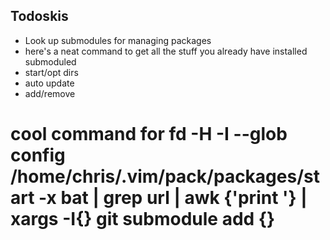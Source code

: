 ## Todoskis
- Look up submodules for managing packages
- here's a neat command to get all the stuff you already have installed submoduled
- start/opt dirs
- auto update
- add/remove
# cool command for fd -H -I --glob config /home/chris/.vim/pack/packages/start -x bat | grep url | awk {'print '} | xargs -I{} git submodule add {}
